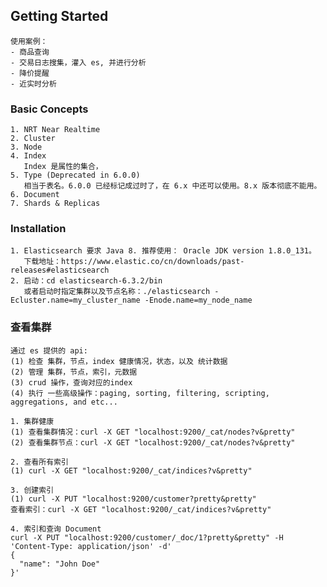## Getting Started
    使用案例：
    - 商品查询
    - 交易日志搜集，灌入 es, 并进行分析
    - 降价提醒
    - 近实时分析
### Basic Concepts
    1. NRT Near Realtime 
    2. Cluster 
    3. Node
    4. Index
       Index 是属性的集合，
    5. Type (Deprecated in 6.0.0) 
       相当于表名。6.0.0 已经标记成过时了，在 6.x 中还可以使用。8.x 版本彻底不能用。
    6. Document
    7. Shards & Replicas
### Installation
    1. Elasticsearch 要求 Java 8. 推荐使用： Oracle JDK version 1.8.0_131。
       下载地址：https://www.elastic.co/cn/downloads/past-releases#elasticsearch 
    2. 启动：cd elasticsearch-6.3.2/bin
       或者启动时指定集群以及节点名称：./elasticsearch -Ecluster.name=my_cluster_name -Enode.name=my_node_name

### 查看集群
    通过 es 提供的 api:
    (1) 检查 集群，节点，index 健康情况，状态，以及 统计数据
    (2) 管理 集群，节点，索引，元数据
    (3) crud 操作，查询对应的index
    (4) 执行 一些高级操作：paging, sorting, filtering, scripting, aggregations, and etc...
    
    1. 集群健康
    (1) 查看集群情况：curl -X GET "localhost:9200/_cat/nodes?v&pretty"
    (2) 查看集群节点：curl -X GET "localhost:9200/_cat/nodes?v&pretty"
   
    2. 查看所有索引
    (1) curl -X GET "localhost:9200/_cat/indices?v&pretty"
    
    3. 创建索引
    (1) curl -X PUT "localhost:9200/customer?pretty&pretty"
    查看索引：curl -X GET "localhost:9200/_cat/indices?v&pretty"

    4. 索引和查询 Document
    curl -X PUT "localhost:9200/customer/_doc/1?pretty&pretty" -H 'Content-Type: application/json' -d'
    {
      "name": "John Doe"
    }'
 


      